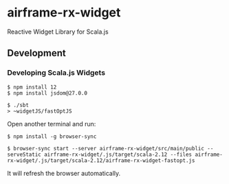 # airframe-rx-widget

Reactive Widget Library for Scala.js

## Development


### Developing Scala.js Widgets

```
$ npm install 12
$ npm install jsdom@27.0.0

$ ./sbt 
> ~widgetJS/fastOptJS
```

Open another terminal and run:
```
$ npm install -g browser-sync

$ browser-sync start --server airframe-rx-widget/src/main/public --serveStatic airframe-rx-widget/.js/target/scala-2.12 --files airframe-rx-widget/.js/target/scala-2.12/airframe-rx-widget-fastopt.js
```

It will refresh the browser automatically.


